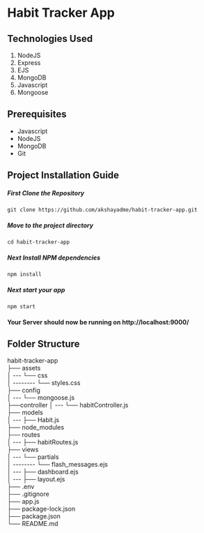 # Habit Tracker App

## Technologies Used

1.  NodeJS
2.  Express
3.  EJS
4.  MongoDB
5.  Javascript
6.  Mongoose

## Prerequisites

- Javascript
- NodeJS
- MongoDB
- Git

## Project Installation Guide

##### First Clone the Repository

`git clone https://github.com/akshayadme/habit-tracker-app.git`

##### Move to the project directory

`cd habit-tracker-app`

##### Next Install NPM dependencies

`npm install`

##### Next start your app

`npm start`

#### Your Server should now be running on http://localhost:9000/

## Folder Structure

habit-tracker-app <br>
├── assets <br>
│ --- └── css <br>
│ -------- └── styles.css <br>
├── config <br>
│ --- └── mongoose.js <br>
├──controller
│ --- └── habitController.js <br>
├── models <br>
│ --- ├── Habit.js <br>
├── node_modules <br>
├── routes <br>
│ --- ├── habitRoutes.js <br>
├── views <br>
│ --- └── partials <br>
│ -------- └── flash_messages.ejs <br>
│ --- ├── dashboard.ejs <br>
│ --- ├── layout.ejs <br>
├── .env <br>
├── .gitignore <br>
├── app.js <br>
├── package-lock.json <br>
├── package.json <br>
└── README.md <br>
